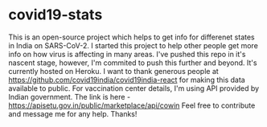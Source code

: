 # covid19-stats
This is an open-source project which helps to get info for differenet states in India on SARS-CoV-2. I started this project to help other people get more info on how virus is affecting in many areas. I've pushed this repo in it's nascent stage, however, I'm commited to push this further and beyond. It's currently hosted on Heroku.
I want to thank generous people at https://github.com/covid19india/covid19india-react for making this data available to public. For vaccination center details, I'm using API provided by Indian government. The link is here - https://apisetu.gov.in/public/marketplace/api/cowin
Feel free to contribute and message me for any help. Thanks!

